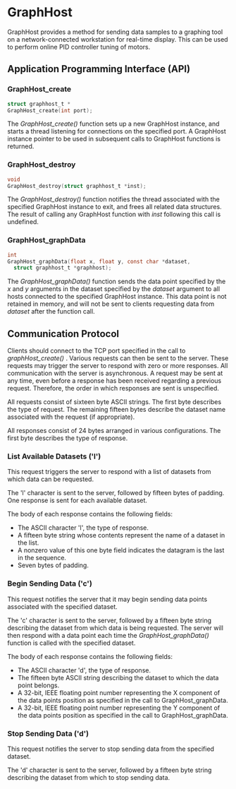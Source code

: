 GraphHost
=========

GraphHost provides a method for sending data samples to a graphing tool on a network-connected workstation for real-time display. This can be used to perform online PID controller tuning of motors.

Application Programming Interface (API)
---------------------------------------

### GraphHost\_create ###

```C
struct graphhost_t *
GraphHost_create(int port);
```
The *GraphHost\_create()* function sets up a new GraphHost instance, and starts a thread listening for connections on the specified port. A GraphHost instance pointer to be used in subsequent calls to GraphHost functions is returned.

### GraphHost\_destroy ###

```C
void
GraphHost_destroy(struct graphhost_t *inst);
```
The *GraphHost\_destroy()* function notifies the thread associated with the specified GraphHost instance to exit, and frees all related data structures. The result of calling any GraphHost function with *inst* following this call is undefined.

### GraphHost\_graphData ###

```C
int
GraphHost_graphData(float x, float y, const char *dataset,
  struct graphhost_t *graphhost);
```
The *GraphHost\_graphData()* function sends the data point specified by the *x* and *y* arguments in the dataset specified by the *dataset* argument to all hosts connected to the specified GraphHost instance. This data point is not retained in memory, and will not be sent to clients requesting data from *dataset* after the function call.

Communication Protocol
----------------------

Clients should connect to the TCP port specified in the call to *graphHost\_create()* . Various requests can then be sent to the server. These requests may trigger the server to respond with zero or more responses. All communication with the server is asynchronous. A request may be sent at any time, even before a response has been received regarding a previous request. Therefore, the order in which responses are sent is unspecified.

All requests consist of sixteen byte ASCII strings. The first byte describes the type of request. The remaining fifteen bytes describe the dataset name associated with the request (if appropriate).

All responses consist of 24 bytes arranged in various configurations. The first byte describes the type of response.

### List Available Datasets ('l') ###

This request triggers the server to respond with a list of datasets from which data can be requested.

The 'l' character is sent to the server, followed by fifteen bytes of padding. One response is sent for each available dataset.

The body of each response contains the following fields:
* The ASCII character 'l', the type of response.
* A fifteen byte string whose contents represent the name of a dataset in the list.
* A nonzero value of this one byte field indicates the datagram is the last in the sequence.
* Seven bytes of padding.

### Begin Sending Data ('c') ###

This request notifies the server that it may begin sending data points associated with the specified dataset.

The 'c' character is sent to the server, followed by a fifteen byte string describing the dataset from which data is being requested. The server will then respond with a data point each time the *GraphHost\_graphData()* function is called with the specified dataset.

The body of each response contains the following fields:
* The ASCII character 'd', the type of response.
* The fifteen byte ASCII string describing the dataset to which the data point belongs.
* A 32-bit, IEEE floating point number representing the X component of the data points position as specified in the call to GraphHost_graphData.
* A 32-bit, IEEE floating point number representing the Y component of the data points position as specified in the call to GraphHost_graphData.

### Stop Sending Data ('d') ###

This request notifies the server to stop sending data from the specified dataset.

The 'd' character is sent to the server, followed by a fifteen byte string describing the dataset from which to stop sending data.

